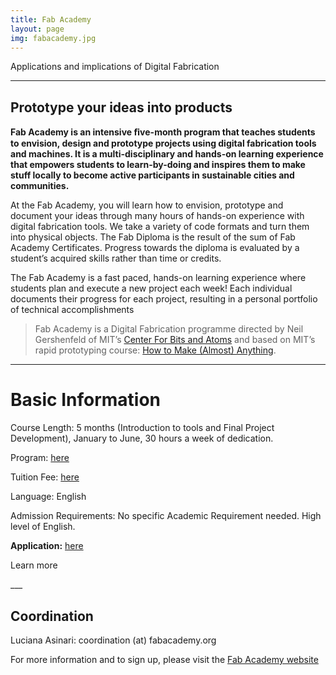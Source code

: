 ```yaml
---
title: Fab Academy
layout: page
img: fabacademy.jpg
---
```



Applications and implications of Digital Fabrication


___

## Prototype your ideas into products


**Fab Academy is an intensive ﬁve-month program that teaches students to envision, design and prototype projects using digital fabrication tools and machines. It is a multi-disciplinary and hands-on learning experience that empowers students to learn-by-doing and inspires them to make stuff locally to become active participants in sustainable cities and communities.**

At the Fab Academy, you will learn how to envision, prototype and document your ideas through many hours of hands-on experience with digital fabrication tools. We take a variety of code formats and turn them into physical objects. The Fab Diploma is the result of the sum of Fab Academy Certificates. Progress towards the diploma is evaluated by a student’s acquired skills rather than time or credits.

The Fab Academy is a fast paced, hands-on learning experience where students plan and execute a new project each week! Each individual documents their progress for each project, resulting in a personal portfolio of technical accomplishments

> Fab Academy is a Digital Fabrication programme directed by Neil Gershenfeld of MIT’s [Center For Bits and Atoms](http://fab.cba.mit.edu/) and based on MIT’s rapid prototyping course: [How to Make (Almost) Anything](http://fab.cba.mit.edu/classes/863.19/). 

___

<div class="jumbotron">
  <h1>Basic Information</h1>
  <p>
Course Length: 5 months (Introduction to tools and Final Project Development), January to June, 30 hours a week of  dedication.

Program: [here](http://fabacademy.org/about/program.html)

Tuition Fee: [here](http://fabacademy.org/nodes/list2022.html)

Language: English

Admission Requirements:  No specific Academic Requirement needed. High level of English.

**Application:** [here](http://fabacademy.org/apply/registration.html)
</p>
  <p><a class="btn btn-primary btn-lg">Learn more</a></p>
</div>
___


## Coordination

Luciana Asinari: coordination (at) fabacademy.org

For more information and to sign up, please visit the [Fab Academy website](http://fabacademy.org/about/)
